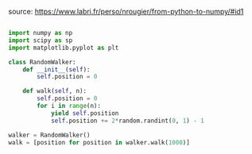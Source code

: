 source: https://www.labri.fr/perso/nrougier/from-python-to-numpy/#id1


```py

import numpy as np
import scipy as sp
import matplotlib.pyplot as plt

```

```py
class RandomWalker:
    def __init__(self):
        self.position = 0

    def walk(self, n):
        self.position = 0
        for i in range(n):
            yield self.position
            self.position += 2*random.randint(0, 1) - 1

walker = RandomWalker()
walk = [position for position in walker.walk(1000)]
```

